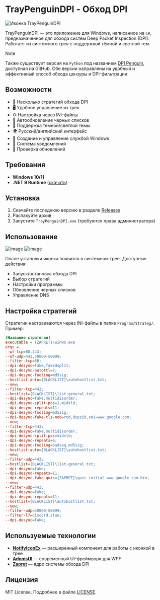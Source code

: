 # TrayPenguinDPI - Обход DPI

![Иконка TrayPenguinDPI](https://github.com/zhivem/TrayPenguinDPI/blob/master/penguin_icon.ico)

TrayPenguinDPI — это приложение для Windows, написанное на `C#`, предназначенное для обхода систем Deep Packet Inspection (DPI). Работает из системного трея с поддержкой тёмной и светлой тем. 

> [!NOTE]
> Также существует версия на `Python` под названием [DPI Penguin](https://github.com/zhivem/DPI-Penguin), доступная на GitHub. Обе версии направлены на удобный и эффективный способ обхода цензуры и DPI-фильтрации. 

## Возможности

- 🚀 Несколько стратегий обхода DPI
- 🖥️ Удобное управление из трея
- ⚙️ Настройка через INI-файлы
- 🔄 Автообновление черных списков
- 🌙 Поддержка темной/светлой темы
- 🌍 Русский/английский интерфейс
- 🔧 Создание и управление службой Windows
- 🔔 Система уведомлений
- 🔄 Проверка обновлений

## Требования

- **Windows 10/11**
- **.NET 9 Runtime** ([скачать](https://dotnet.microsoft.com/ru-ru/download))

## Установка

1. Скачайте последнюю версию в разделе [Releases](https://github.com/zhivem/TrayPenguinDPI/releases)
2. Распакуйте архив
3. Запустите `TrayPenguinDPI.exe` (требуются права администратора)

## Использование
![image](https://github.com/user-attachments/assets/a1b6791b-c67f-44e3-826a-039540c187b3)
![image](https://github.com/user-attachments/assets/99f23d6d-b10b-4ffc-a96a-d7153755a485)

После установки иконка появится в системном трее. Доступные действия:

- Запуск/остановка обхода DPI
- Выбор стратегий
- Настройки программы
- Обновление черных списков
- Управление DNS

## Настройка стратегий

Стратегии настраиваются через INI-файлы в папке `Program/Strateg/`. Пример:

```ini
[Название стратегии]
executable = {ZAPRET}\winws.exe
args = 
--wf-tcp=80,443;
--wf-udp=443,50000-50099;
--filter-tcp=80;
--dpi-desync=fake,fakedsplit;
--dpi-desync-autottl=2;
--dpi-desync-fooling=md5sig;
--hostlist-auto={BLACKLIST}\autohostlist.txt;
--new;
--filter-tcp=443;
--hostlist={BLACKLIST}\list-general.txt;
--dpi-desync=fake,multidisorder;
--dpi-desync-split-pos=1,midsld;
--dpi-desync-repeats=11;
--dpi-desync-fooling=md5sig;
--dpi-desync-fake-tls-mod=rnd,dupsid,sni=www.google.com;
--new;
--filter-tcp=443;
--dpi-desync=fake,multidisorder;
--dpi-desync-split-pos=midsld;
--dpi-desync-repeats=6;
--dpi-desync-fooling=badseq,md5sig;
--hostlist-auto={BLACKLIST}\autohostlist.txt;
--new;
--filter-udp=443;
--hostlist={BLACKLIST}\list-general.txt;
--dpi-desync=fake;
--dpi-desync-repeats=11;
--dpi-desync-fake-quic={ZAPRET}\quic_initial_www_google_com.bin;
--new;
--filter-udp=443;
--dpi-desync=fake;
--dpi-desync-repeats=11;
--hostlist={BLACKLIST}\autohostlist.txt;
--new;
--filter-udp=50000-50099;
--filter-l7=discord,stun;
--dpi-desync=fake;
```

## Используемые технологии

- **[NotifyIconEx](https://github.com/lemutec/NotifyIconEx)** — расширенный компонент для работы с иконкой в трее  
- **[AdonisUI](https://github.com/benruehl/adonis-ui)** — современный UI-фреймворк для WPF  
- **[Zapret](https://github.com/bol-van/zapret)** — ядро системы обхода DPI  

## Лицензия

MIT License. Подробнее в файле [LICENSE](https://raw.githubusercontent.com/zhivem/TrayPenguinDPI/refs/heads/master/LICENSE.txt).
